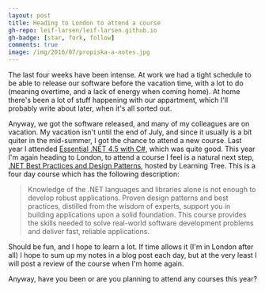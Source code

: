 ```yaml
---
layout: post
title: Heading to London to attend a course
gh-repo: leif-larsen/leif-larsen.github.io
gh-badge: [star, fork, follow]
comments: true
image: /img/2016/07/propiska-a-notes.jpg
---
```

    
The last four weeks have been intense. At work we had a tight schedule to be able to release our software before the vacation time, with a lot to do (meaning overtime, and a lack of energy when coming home). At home there's been a lot of stuff happening with our appartment, which I'll probably write about later, when it's all sorted out.

Anyway, we got the software released, and many of my colleagues are on vacation. My vacation isn't until the end of July, and since it usually is a bit quiter in the mid-summer, I got the chance to attend a new course. Last year I attended [Essential .NET 4.5 with C#](http://blog.leiflarsen.org/essential-net-4-5-with-c/), which was quite good. This year I'm again heading to London, to attend a course I feel is a natural next step, [.NET Best Practices and Design Patterns](https://www.learningtree.com/courses/511/net-best-practices-and-design-patterns/), hosted by Learning Tree. This is a four day course which has the following description:
>Knowledge of the .NET languages and libraries alone is not enough to develop robust applications. Proven design patterns and best practices, distilled from the wisdom of experts, support you in building applications upon a solid foundation. This course provides the skills needed to solve real-world software development problems and deliver fast, reliable applications.

Should be fun, and I hope to learn a lot. If time allows it (I'm in London after all) I hope to sum up my notes in a blog post each day, but at the very least I will post a review of the course when I'm home again.

Anyway, have you been or are you planning to attend any courses this year?